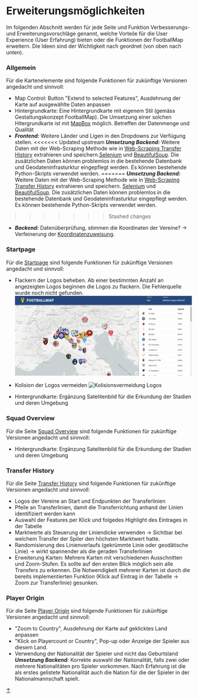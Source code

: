 <a id="top"></a>

# Erweiterungsmöglichkeiten

Im folgenden Abschnitt werden für jede Seite und Funktion Verbesserungs- und Erweiterungsvorschläge genannt, welche Vorteile für die User Experience (User Erfahrung) bieten oder die Funktionen der FootballMap erweitern. Die Ideen sind der Wichtigkeit nach geordnet (von oben nach unten).

<div id="allgemein"></div>

### Allgemein

Für die Kartenelemente sind folgende Funktionen für zukünftige Versionen angedacht und sinnvoll:
  - Map Control: Button "Extend to selected Features", Ausdehnung der Karte auf ausgewählte Daten anpassen
  - Hintergrundkarte: Eine Hintergrundkarte mit eigenem Stil (gemäss Gestaltungskonzept FootballMap). Die Umsetzung einer solchen Hitergrundkarte ist mit [MapBox](https://docs.mapbox.com/api/maps/styles/) möglich.
Betreffen der Datenmenge und Qualität
  - ***Frontend:*** Weitere Länder und Ligen in den Dropdowns zur Verfügung stellen.
<<<<<<< Updated upstream
    ***Umsetzung Backend:*** Weitere Daten mit der Web-Scraping Methode wie in [Web-Scraping Transfer History](#web-scraping-transfer-history) extrahieren und speichern.[Selenium](https://selenium-python.readthedocs.io/) und [BeautifulSoup](https://beautiful-soup-4.readthedocs.io/en/latest/). Die zusätzlichen Daten können problemlos in die bestehende Datenbank und Geodateninfrasturktur eingepflegt werden. Es können bestehende Python-Skripts verwendet werden.
=======
    ***Umsetzung Backend:*** Weitere Daten mit der Web-Scraping Methode wie in [Web-Scraping Transfer History](#web-scraping-transfer-history) extrahieren und speichern. [Selenium](https://selenium-python.readthedocs.io/) und [BeautifulSoup](https://beautiful-soup-4.readthedocs.io/en/latest/). Die zusätzlichen Daten können problemlos in die bestehende Datenbank und Geodateninfrasturktur eingepflegt werden. Es können bestehende Python-Skripts verwendet werden.
>>>>>>> Stashed changes
  - ***Backend:*** Datenüberprüfung, stimmen die Koordinaten der Vereine? -> Verfeinerung der [Koordinatenzuweisung](#koordinatenzuweisung).

### Startpage

Für die [Startpage](#startpage) sind folgende Funktionen für zukünftige Versionen angedacht und sinnvoll:
  - Flackern der Logos beheben. Ab einer bestimmten Anzahl an angezeigten Logos beginnen die Logos zu flackern. Die Fehlerquelle wurde noch nicht gefunden.
![Flackern der Logos](GIFs/Flackern_2.gif)

  - Kolision der Logos vermeiden
![Kolisionsvermeidung Logos](Bilder/Kolisionsvermeidung.png)
  - Hintergrundkarte: Ergänzung Satelitenbild für die Erkundung der Stadien und deren Umgebung

### Squad Overview

Für die Seite [Squad Overview](#squad-overview) sind folgende Funktionen für zukünftige Versionen angedacht und sinnvoll:
  - Hintergrundkarte: Ergänzung Satelitenbild für die Erkundung der Stadien und deren Umgebung

### Transfer History

Für die Seite [Transfer History](#transfer-history) sind folgende Funktionen für zukünftige Versionen angedacht und sinnvoll:
  - Logos der Vereine an Start und Endpunkten der Transferlinien
  - Pfeile an Transferlinien, damit die Transferrichtung anhand der Linien identifiziert werden kann
  - Auswahl der Features per Klick und folgedes Highlight des Eintrages in der Tabelle
  - Marktwerte als Steuerung der Liniendicke verwenden -> Sichtbar bei welchem Transfer der Spiler den höchsten Marktwert hatte.
  - Randomisierung des Linienverlaufs (gekrümmte Linie oder geodätische Linie) -> wirkt spannender als die geraden Transferlinien
  - Erweiterung Karten: Mehrere Karten mit verschiedenen Ausschnitten und Zoom-Stufen. Es sollte auf den ersten Blick möglich sein alle Transfers zu erkennen. Die Notwendigkeit mehrerer Karten ist durch die bereits implementierten Funktion (Klick auf Eintrag in der Tabelle -> Zoom zur Transferlinie) gesunken.

### Player Origin

Für die Seite [Player Origin](#player-origin) sind folgende Funktionen für zukünftige Versionen angedacht und sinnvoll:
  - "Zoom to Country", Ausdehnung der Karte auf geklicktes Land anpassen
  - "Klick on Playercount or Country", Pop-up oder Anzeige der Spieler aus diesem Land.
  - Verwendung der Nationalität der Spieler und nicht das Geburtsland ***Umsetzung Backend:*** Korrekte auswahl der Nationalität, falls zwei oder mehrere Nationalitäten pro Spieler vorkommen. Nach Erfahrung ist die als erstes gelistete Nationalität auch die Nation für die der Spieler in der Nationalmannschaft spielt.


[↑](#top)
